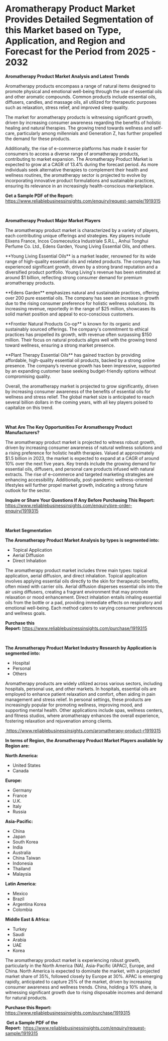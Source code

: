 <p><h1>Aromatherapy Product Market Provides Detailed Segmentation of this Market based on Type, Application, and Region and Forecast for the Period from 2025 - 2032</h1></p><p><strong>Aromatherapy Product Market Analysis and Latest Trends</strong></p>
<p><p>Aromatherapy products encompass a range of natural items designed to promote physical and emotional well-being through the use of essential oils and other aromatic compounds. Common products include essential oils, diffusers, candles, and massage oils, all utilized for therapeutic purposes such as relaxation, stress relief, and improved sleep quality. </p><p>The market for aromatherapy products is witnessing significant growth, driven by increasing consumer awareness regarding the benefits of holistic healing and natural therapies. The growing trend towards wellness and self-care, particularly among millennials and Generation Z, has further propelled the demand for these products. </p><p>Additionally, the rise of e-commerce platforms has made it easier for consumers to access a diverse range of aromatherapy products, contributing to market expansion. The Aromatherapy Product Market is expected to grow at a CAGR of 13.4% during the forecast period. As more individuals seek alternative therapies to complement their health and wellness routines, the aromatherapy sector is projected to evolve by incorporating innovative product formulations and sustainable practices, ensuring its relevance in an increasingly health-conscious marketplace.</p></p>
<p><strong>Get a Sample PDF of the Report:&nbsp;</strong> <a href="https://www.reliablebusinessinsights.com/enquiry/request-sample/1919315?utm_campaign=2750&utm_medium=2&utm_source=Github&utm_content=ia&utm_term=19042025&utm_id=aromatherapy-product">https://www.reliablebusinessinsights.com/enquiry/request-sample/1919315</a></p>
<p>&nbsp;</p>
<p><strong>Aromatherapy Product Major Market Players</strong></p>
<p><p>The aromatherapy product market is characterized by a variety of players, each contributing unique offerings and strategies. Key players include Elixens France, Incos Cosmeceutica Industriale S.R.L., Anhui Tonghui Perfume Co. Ltd., Edens Garden, Young Living Essential Oils, and others. </p><p>**Young Living Essential Oils** is a market leader, renowned for its wide range of high-quality essential oils and related products. The company has experienced significant growth, driven by a strong brand reputation and a diversified product portfolio. Young Living's revenue has been estimated at around $1 billion, reflecting strong consumer demand for premium aromatherapy products.</p><p>**Edens Garden** emphasizes natural and sustainable practices, offering over 200 pure essential oils. The company has seen an increase in growth due to the rising consumer preference for holistic wellness solutions. Its increasing revenue, reportedly in the range of $25 million, showcases its solid market position and appeal to eco-conscious customers.</p><p>**Frontier Natural Products Co-op** is known for its organic and sustainably sourced offerings. The company's commitment to ethical practices has propelled its growth, with revenue often surpassing $150 million. Their focus on natural products aligns well with the growing trend toward wellness, ensuring a strong market presence.</p><p>**Plant Therapy Essential Oils** has gained traction by providing affordable, high-quality essential oil products, backed by a strong online presence. The company’s revenue growth has been impressive, supported by an expanding customer base seeking budget-friendly options without compromising quality.</p><p>Overall, the aromatherapy market is projected to grow significantly, driven by increasing consumer awareness of the benefits of essential oils for wellness and stress relief. The global market size is anticipated to reach several billion dollars in the coming years, with all key players poised to capitalize on this trend.</p></p>
<p>&nbsp;</p>
<p><strong>What Are The Key Opportunities For Aromatherapy Product Manufacturers?</strong></p>
<p><p>The aromatherapy product market is projected to witness robust growth, driven by increasing consumer awareness of natural wellness solutions and a rising preference for holistic health therapies. Valued at approximately $1.5 billion in 2023, the market is expected to expand at a CAGR of around 10% over the next five years. Key trends include the growing demand for essential oils, diffusers, and personal care products infused with natural extracts. The rise of e-commerce and targeted marketing strategies are enhancing accessibility. Additionally, post-pandemic wellness-oriented lifestyles will further propel market growth, indicating a strong future outlook for the sector.</p></p>
<p><strong>Inquire or Share Your Questions If Any Before Purchasing This Report:</strong> <a href="https://www.reliablebusinessinsights.com/enquiry/pre-order-enquiry/1919315?utm_campaign=2750&utm_medium=2&utm_source=Github&utm_content=ia&utm_term=19042025&utm_id=aromatherapy-product">https://www.reliablebusinessinsights.com/enquiry/pre-order-enquiry/1919315</a></p>
<p>&nbsp;</p>
<p><strong>Market Segmentation</strong></p>
<p><strong>The Aromatherapy Product Market Analysis by types is segmented into:</strong></p>
<p><ul><li>Topical Application</li><li>Aerial Diffusion</li><li>Direct Inhalation</li></ul></p>
<p><p>The aromatherapy product market includes three main types: topical application, aerial diffusion, and direct inhalation. Topical application involves applying essential oils directly to the skin for therapeutic benefits, often mixed with carrier oils. Aerial diffusion disperses essential oils into the air using diffusers, creating a fragrant environment that may promote relaxation or mood enhancement. Direct inhalation entails inhaling essential oils from the bottle or a pad, providing immediate effects on respiratory and emotional well-being. Each method caters to varying consumer preferences and wellness goals.</p></p>
<p><strong>Purchase this Report:&nbsp;</strong><a href="https://www.reliablebusinessinsights.com/purchase/1919315?utm_campaign=2750&utm_medium=2&utm_source=Github&utm_content=ia&utm_term=19042025&utm_id=aromatherapy-product">https://www.reliablebusinessinsights.com/purchase/1919315</a></p>
<p>&nbsp;</p>
<p><strong>The Aromatherapy Product Market Industry Research by Application is segmented into:</strong></p>
<p><ul><li>Hospital</li><li>Personal</li><li>Others</li></ul></p>
<p><p>Aromatherapy products are widely utilized across various sectors, including hospitals, personal use, and other markets. In hospitals, essential oils are employed to enhance patient relaxation and comfort, often aiding in pain management and stress relief. In personal settings, these products are increasingly popular for promoting wellness, improving mood, and supporting mental health. Other applications include spas, wellness centers, and fitness studios, where aromatherapy enhances the overall experience, fostering relaxation and rejuvenation among clients.</p></p>
<p><a href="https://www.reliablebusinessinsights.com/aromatherapy-product-r1919315?utm_campaign=2750&utm_medium=2&utm_source=Github&utm_content=ia&utm_term=19042025&utm_id=aromatherapy-product">&nbsp;https://www.reliablebusinessinsights.com/aromatherapy-product-r1919315</a></p>
<p><strong>In terms of Region, the Aromatherapy Product Market Players available by Region are:</strong></p>
<p>
    <p> <strong> North America: </strong>
        <ul>
            <li>United States</li>
            <li>Canada</li>
        </ul>
        </p> 
    <p> <strong> Europe: </strong>
        <ul>
            <li>Germany</li>
            <li>France</li>
            <li>U.K.</li>
            <li>Italy</li>
            <li>Russia</li>
        </ul>
        </p> 
    <p> <strong> Asia-Pacific: </strong>
        <ul>
            <li>China</li>
            <li>Japan</li>
            <li>South Korea</li>
            <li>India</li>
            <li>Australia</li>
            <li>China Taiwan</li>
            <li>Indonesia</li>
            <li>Thailand</li>
            <li>Malaysia</li>
        </ul>
        </p> 
    <p> <strong> Latin America: </strong>
        <ul>
            <li>Mexico</li>
            <li>Brazil</li>
            <li>Argentina Korea</li>
            <li>Colombia</li>
        </ul>
        </p> 
    <p> <strong> Middle East & Africa: </strong>
        <ul>
            <li>Turkey</li>
            <li>Saudi</li>
            <li>Arabia</li>
            <li>UAE</li>
            <li>Korea</li>
        </ul>
    </p>
    </p>
<p><p>The aromatherapy product market is experiencing robust growth, particularly in the North America (NA), Asia-Pacific (APAC), Europe, and China. North America is expected to dominate the market, with a projected market share of 35%, followed closely by Europe at 30%. APAC is emerging rapidly, anticipated to capture 25% of the market, driven by increasing consumer awareness and wellness trends. China, holding a 10% share, is witnessing significant growth due to rising disposable incomes and demand for natural products.</p></p>
<p><strong>Purchase this Report: </strong><a href="https://www.reliablebusinessinsights.com/purchase/1919315?utm_campaign=2750&utm_medium=2&utm_source=Github&utm_content=ia&utm_term=19042025&utm_id=aromatherapy-product">https://www.reliablebusinessinsights.com/purchase/1919315</a></p>
<p>&nbsp;<strong>Get a Sample PDF of the Report:&nbsp;&nbsp;</strong><a href="https://www.reliablebusinessinsights.com/enquiry/request-sample/1919315?utm_campaign=2750&utm_medium=2&utm_source=Github&utm_content=ia&utm_term=19042025&utm_id=aromatherapy-product">https://www.reliablebusinessinsights.com/enquiry/request-sample/1919315</a></p>
<p><strong></strong></p>
<p><p></p><p></p><p></p></p>
